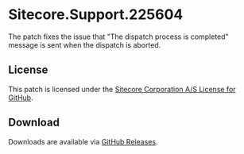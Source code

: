 # Sitecore.Support.225604
The patch fixes the issue that &quot;The dispatch process is completed&quot; message is sent when the dispatch is aborted.

## License  
This patch is licensed under the [Sitecore Corporation A/S License for GitHub](https://github.com/sitecoresupport/Sitecore.Support.225604/blob/master/LICENSE).  

## Download  
Downloads are available via [GitHub Releases](https://github.com/sitecoresupport/Sitecore.Support.225604/releases).  
